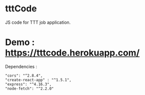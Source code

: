 # tttCode
JS code for TTT job application.

# Demo : https://tttcode.herokuapp.com/

Dependencies : 

    "cors": "^2.8.4",    
    "create-react-app" : "^1.5.1",
    "express": "^4.16.3",
    "node-fetch": "^2.2.0"
